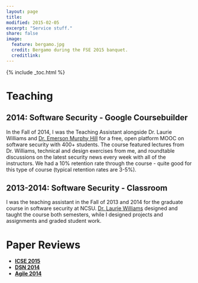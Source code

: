 ```yaml
---
layout: page
title:
modified: 2015-02-05
excerpt: "Service stuff."
share: false
image:
  feature: bergamo.jpg
  credit: Bergamo during the FSE 2015 banquet.
  creditlink:
---
```


{% include _toc.html %}

# Teaching

## 2014: Software Security - Google Coursebuilder

In the Fall of 2014, I was the Teaching Assistant alongside Dr. Laurie Williams and [Dr. Emerson Murphy Hill](http://people.engr.ncsu.edu/ermurph3/) for a free, open platform MOOC on software security with 400+ students. The course featured lectures from Dr. Williams, technical and design exercises from me, and roundtable discussions on the latest security news every week with all of the instructors. We had a 10% retention rate through the course - quite good for this type of course (typical retention rates are 3-5%).

## 2013-2014: Software Security - Classroom

I was the teaching assistant in the Fall of 2013 and 2014 for the graduate course in software security at NCSU. [Dr. Laurie Williams](http://collaboration.csc.ncsu.edu/laurie/index.html) designed and taught the course both semesters, while I designed projects and assignments and graded student work.

# Paper Reviews

- [**ICSE 2015**](http://2015.icse-conferences.org/)
- [**DSN 2014**](2014.dsn.org/)
- [**Agile 2014**](http://agile2014.agilealliance.org/)
